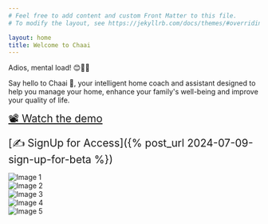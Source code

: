 ```yaml
---
# Feel free to add content and custom Front Matter to this file.
# To modify the layout, see https://jekyllrb.com/docs/themes/#overriding-theme-defaults

layout: home
title: Welcome to Chaai
---
```


Adios, mental load! 😊🧠✨

Say hello to Chaai 🙏, your intelligent home coach and assistant designed to help you manage your home, enhance your family's well-being and improve your quality of life. 

<a href="https://youtu.be/LMxaa1TdUJM" style="font-size: 1.5em;">📽️ Watch the demo</a>

<span style="font-size: 1.5em;">[✍️  SignUp for Access]({% post_url 2024-07-09-sign-up-for-beta %})

<div class="row">
    <div class="column">
      <img src="{{site.baseurl}}/assets/images/1.png" alt="Image 1">
    </div>
    <div class="column">
      <img src="{{site.baseurl}}/assets/images/2.png" alt="Image 2">
    </div>
  </div>
  <div class="row">
    <div class="column">
      <img src="{{site.baseurl}}/assets/images/3.png" alt="Image 3">
    </div>
    <div class="column">
      <img src="{{site.baseurl}}/assets/images/4.png" alt="Image 4">
    </div>
    <div class="column">
      <img src="{{site.baseurl}}/assets/images/5.png" alt="Image 5">
    </div>
  </div>
